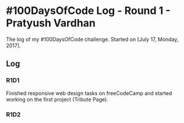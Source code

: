 # #100DaysOfCode Log - Round 1 - Pratyush Vardhan

The log of my #100DaysOfCode challenge. Started on [July 17, Monday, 2017].

## Log

### R1D1 
Finished responsive web design tasks on freeCodeCamp and started working on the first project (Tribute Page).

### R1D2
